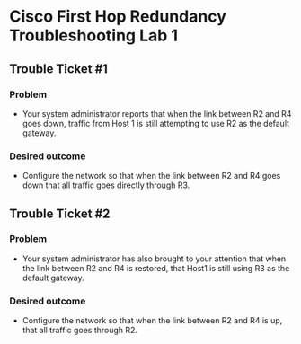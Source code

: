 # Cisco First Hop Redundancy Troubleshooting Lab 1

## Trouble Ticket #1

### Problem
- Your system administrator reports that when the link between R2 and R4 goes down, traffic from Host 1 is still attempting to use R2 as the default gateway.

### Desired outcome
- Configure the network so that when the link between R2 and R4 goes down that all traffic goes directly through R3.

## Trouble Ticket #2

### Problem
- Your system administrator has also brought to your attention that when the link between R2 and R4 is restored, that Host1 is still using R3 as the default gateway.

### Desired outcome
- Configure the network so that when the link between R2 and R4 is up, that all traffic goes through R2.
